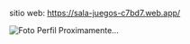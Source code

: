 sitio web:
https://sala-juegos-c7bd7.web.app/

![Foto Perfil Proximamente...](https://static8.depositphotos.com/1252474/957/i/450/depositphotos_9578561-stock-photo-dog-on-black-background.jpg)


